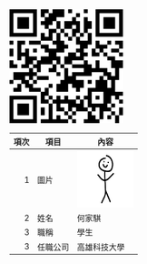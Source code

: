 <img src="qrcode.png" width="200" height="200">

| 項次 | 項目 | 內容 |
|----:|------|------|
|1 | 圖片 | <img src="images.png" width="100" Height="100" />|
|2 | 姓名 | 何家騏 |
|3 | 職稱 | 學生 |
|3 | 任職公司 | 高雄科技大學 |

